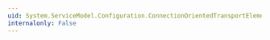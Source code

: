 ```yaml
---
uid: System.ServiceModel.Configuration.ConnectionOrientedTransportElement.CopyFrom(System.ServiceModel.Configuration.ServiceModelExtensionElement)
internalonly: False
---
```

